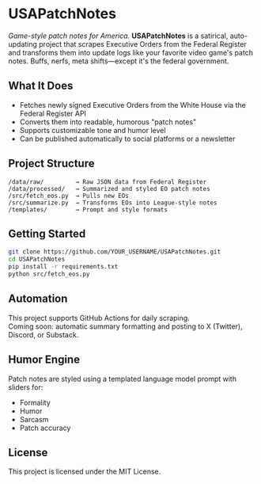# USAPatchNotes  
_Game-style patch notes for America._
**USAPatchNotes** is a satirical, auto-updating project that scrapes Executive Orders from the Federal Register and transforms them into update logs like your favorite video game's patch notes. Buffs, nerfs, meta shifts—except it's the federal government.

## What It Does
- Fetches newly signed Executive Orders from the White House via the Federal Register API  
- Converts them into readable, humorous "patch notes"  
- Supports customizable tone and humor level  
- Can be published automatically to social platforms or a newsletter  

## Project Structure
```
/data/raw/         → Raw JSON data from Federal Register  
/data/processed/   → Summarized and styled EO patch notes  
/src/fetch_eos.py  → Pulls new EOs  
/src/summarize.py  → Transforms EOs into League-style notes  
/templates/        → Prompt and style formats  
```

## Getting Started
```bash
git clone https://github.com/YOUR_USERNAME/USAPatchNotes.git
cd USAPatchNotes
pip install -r requirements.txt
python src/fetch_eos.py
```

## Automation
This project supports GitHub Actions for daily scraping.  
Coming soon: automatic summary formatting and posting to X (Twitter), Discord, or Substack.

## Humor Engine
Patch notes are styled using a templated language model prompt with sliders for:  
- Formality  
- Humor  
- Sarcasm  
- Patch accuracy  

## License
This project is licensed under the MIT License.
